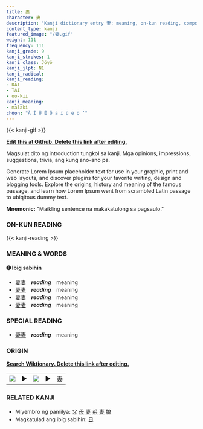 ```yaml
---
title: 妻
character: 妻
description: "Kanji dictionary entry 妻: meaning, on-kun reading, compounds, origin, related kanji"
content_type: kanji
featured_image: "/妻.gif"
weight: 111
frequency: 111
kanji_grade: 9
kanji_strokes: 1
kanji_class: Jōyō
kanji_jlpt: N1
kanji_radical: 
kanji_reading: 
- DAI
- TAI
- oo-kii
kanji_meaning:
- malaki
chōon: "Ā Ī Ū Ē Ō ā ī ū ē ō ’"
---
```

[//]: # (Don't edit the line below. Kanji animated GIF code is automatically generated.)
{{< kanji-gif >}}

[//]: # (Edit below this line.)

**[Edit this at Github. Delete this link after editing.](https://github.com/tim0g/tim/tree/main/content/kanji/妻/index.md)**

Magsulat dito ng introduction tungkol sa kanji. Mga opinions, impressions, suggestions, trivia, ang kung ano-ano pa.

Generate Lorem Ipsum placeholder text for use in your graphic, print and web layouts, and discover plugins for your favorite writing, design and blogging tools. Explore the origins, history and meaning of the famous passage, and learn how Lorem Ipsum went from scrambled Latin passage to ubiqitous dummy text.
 
**Mnemonic:** "Maikling sentence na makakatulong sa pagsaulo."

### ON-KUN READING

[//]: # (Don't edit the line below. ON-KUN READING code is automatically generated.)
{{< kanji-reading >}}

### MEANING & WORDS

#### ➊ **Ibig sabihin**
  - [妻](../妻)[妻](../妻)　***reading***　meaning
  - [妻](../妻)[妻](../妻)　***reading***　meaning
  - [妻](../妻)[妻](../妻)　***reading***　meaning
  - [妻](../妻)[妻](../妻)　***reading***　meaning

### SPECIAL READING
  - [妻](../妻)[妻](../妻)　***reading***　meaning

### ORIGIN

**[Search Wiktionary. Delete this link after editing.](https://wiktionary.org/wiki/妻)**
<table class="kanji-table"><tr><td>
<img src="60px-妻-bronze.svg.png">
</td><td>▶</td><td>
<img src="60px-妻-oracle.svg.png">
</td><td>▶</td>
<td class="kanji-origin">妻</td>
</tr></table>

### RELATED KANJI
- Miyembro ng pamilya: [父](../父) [母](../母) [妻](../妻) [弟](../弟) [妻](../妻) [娘](../娘)
- Magkatulad ang ibig sabihin: [日](../日)
